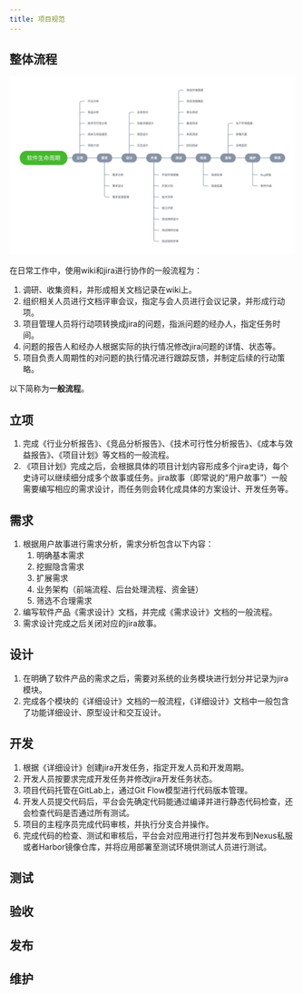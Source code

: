 ```yaml
---
title: 项目规范
---
```


## 整体流程

![软件生命周期](/images/项目规范/软件生命周期.png)

在日常工作中，使用wiki和jira进行协作的一般流程为：

1. 调研、收集资料，并形成相关文档记录在wiki上。
2. 组织相关人员进行文档评审会议，指定与会人员进行会议记录，并形成行动项。
3. 项目管理人员将行动项转换成jira的问题，指派问题的经办人，指定任务时间。
4. 问题的报告人和经办人根据实际的执行情况修改jira问题的详情、状态等。
5. 项目负责人周期性的对问题的执行情况进行跟踪反馈，并制定后续的行动策略。

以下简称为**一般流程**。

## 立项

1. 完成《行业分析报告》、《竞品分析报告》、《技术可行性分析报告》、《成本与效益报告》、《项目计划》等文档的一般流程。
2. 《项目计划》完成之后，会根据具体的项目计划内容形成多个jira史诗，每个史诗可以继续细分成多个故事或任务。jira故事（即常说的“用户故事”）一般需要编写相应的需求设计，而任务则会转化成具体的方案设计、开发任务等。

## 需求

1. 根据用户故事进行需求分析，需求分析包含以下内容：
    1. 明确基本需求
    2. 挖掘隐含需求
    3. 扩展需求
    4. 业务架构（前端流程、后台处理流程、资金链）
    5. 筛选不合理需求
2. 编写软件产品《需求设计》文档，并完成《需求设计》文档的一般流程。
3. 需求设计完成之后关闭对应的jira故事。

## 设计

1. 在明确了软件产品的需求之后，需要对系统的业务模块进行划分并记录为jira模块。
2. 完成各个模块的《详细设计》文档的一般流程，《详细设计》文档中一般包含了功能详细设计、原型设计和交互设计。

## 开发

1. 根据《详细设计》创建jira开发任务，指定开发人员和开发周期。
2. 开发人员按要求完成开发任务并修改jira开发任务状态。
3. 项目代码托管在GitLab上，通过Git Flow模型进行代码版本管理。
4. 开发人员提交代码后，平台会先确定代码能通过编译并进行静态代码检查，还会检查代码是否通过所有测试。
5. 项目的主程序员完成代码审核，并执行分支合并操作。
6. 完成代码的检查、测试和审核后，平台会对应用进行打包并发布到Nexus私服或者Harbor镜像仓库，并将应用部署至测试环境供测试人员进行测试。

## 测试

## 验收

## 发布

## 维护